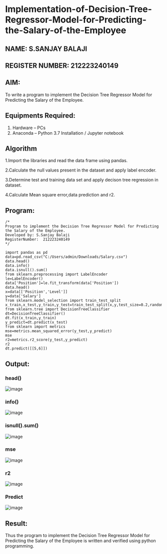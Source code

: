 # Implementation-of-Decision-Tree-Regressor-Model-for-Predicting-the-Salary-of-the-Employee
## NAME: S.SANJAY BALAJI
## REGISTER NUMBER: 212223240149
## AIM:
To write a program to implement the Decision Tree Regressor Model for Predicting the Salary of the Employee.

## Equipments Required:
1. Hardware – PCs
2. Anaconda – Python 3.7 Installation / Jupyter notebook

## Algorithm
1.Import the libraries and read the data frame using pandas.

2.Calculate the null values present in the dataset and apply label encoder.

3.Determine test and training data set and apply decison tree regression in dataset.

4.Calculate Mean square error,data prediction and r2.

## Program:
```
/*
Program to implement the Decision Tree Regressor Model for Predicting the Salary of the Employee.
Developed by: S.Sanjay Balaji
RegisterNumber:  212223240149
*/
```
```
import pandas as pd
data=pd.read_csv("C:/Users/admin/Downloads/Salary.csv")
data.head()
data.info()
data.isnull().sum()
from sklearn.preprocessing import LabelEncoder
le=LabelEncoder()
data['Position']=le.fit_transform(data['Position'])
data.head()
x=data[['Position','Level']]
y=data['Salary']
from sklearn.model_selection import train_test_split
x_train,x_test,y_train,y_test=train_test_split(x,y,test_size=0.2,random_state=2)
from sklearn.tree import DecisionTreeClassifier
dt=DecisionTreeClassifier()
dt.fit(x_train,y_train)
y_predict=dt.predict(x_test)
from sklearn import metrics
mse=metrics.mean_squared_error(y_test,y_predict)
mse
r2=metrics.r2_score(y_test,y_predict)
r2
dt.predict([[5,6]])
```
## Output:
### head()
![image](https://github.com/SanjayBalaji0/Implementation-of-Decision-Tree-Regressor-Model-for-Predicting-the-Salary-of-the-Employee/assets/145533553/ccd14a14-4f7b-4345-bdf0-556fb8f6f55e)
### info()
![image](https://github.com/SanjayBalaji0/Implementation-of-Decision-Tree-Regressor-Model-for-Predicting-the-Salary-of-the-Employee/assets/145533553/25eca5c6-47ca-473d-a75b-1893eb19168a)
### isnull().sum()
![image](https://github.com/SanjayBalaji0/Implementation-of-Decision-Tree-Regressor-Model-for-Predicting-the-Salary-of-the-Employee/assets/145533553/5ac6223d-1952-46fa-b4ea-81dc00c532a1)
### mse
![image](https://github.com/SanjayBalaji0/Implementation-of-Decision-Tree-Regressor-Model-for-Predicting-the-Salary-of-the-Employee/assets/145533553/b5415f0a-35e9-4d6b-8739-a9932c765ff7)
### r2
![image](https://github.com/SanjayBalaji0/Implementation-of-Decision-Tree-Regressor-Model-for-Predicting-the-Salary-of-the-Employee/assets/145533553/c2ae5252-9322-4264-a592-090bdb81bc0e)
### Predict
![image](https://github.com/SanjayBalaji0/Implementation-of-Decision-Tree-Regressor-Model-for-Predicting-the-Salary-of-the-Employee/assets/145533553/7fdd67de-23cd-481e-853c-f9d7d45d5196)



## Result:
Thus the program to implement the Decision Tree Regressor Model for Predicting the Salary of the Employee is written and verified using python programming.
